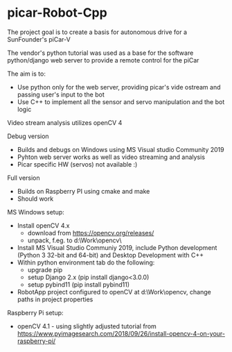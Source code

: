 # picar-Robot-Cpp

The project goal is to create a basis for autonomous drive for a SunFounder's piCar-V

The vendor's python tutorial was used as a base for the software
python/django web server to provide a remote control for the piCar

The aim is to:
* Use python only for the web server, providing picar's vide ostream and passing user's input to the bot
* Use C++ to implement all the sensor and servo manipulation and the bot logic

Video stream analysis utilizes openCV 4

Debug version
- Builds and debugs on Windows using MS Visual studio Community 2019
- Pyhton web server works as well as video streaming and analysis
- Picar specific HW (servos) not available :)

Full version
- Builds on Raspberry PI using cmake and make
- Should work

MS Windows setup:
- Install openCV 4.x
  - download from https://opencv.org/releases/ 
  - unpack, f.eg. to d:\Work\opencv\
- Install MS Visual Studio Communiy 2019, include Python development (Python 3 32-bit and 64-bit) and Desktop Development with C++
- Within python environment tab do the following:
  - upgrade pip 
  - setup Django 2.x  (pip install django<3.0.0)
  - setup pybind11 (pip install pybind11)
- RobotApp project configured to openCV at d:\Work\opencv\, change paths in project properties


Raspberry Pi setup:
- openCV 4.1 - using slightly adjusted tutorial from https://www.pyimagesearch.com/2018/09/26/install-opencv-4-on-your-raspberry-pi/
